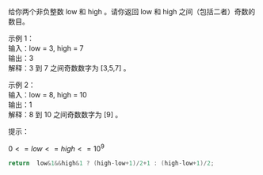 
给你两个非负整数 low 和 high 。请你返回 low 和 high 之间（包括二者）奇数的数目。

示例 1：  
输入：low = 3, high = 7  
输出：3  
解释：3 到 7 之间奇数数字为 [3,5,7] 。

示例 2：  
输入：low = 8, high = 10  
输出：1  
解释：8 到 10 之间奇数数字为 [9] 。

提示：

$0 <= low <= high <= 10^9$

```c
return  low&1&&high&1 ? (high-low+1)/2+1 : (high-low+1)/2;
```